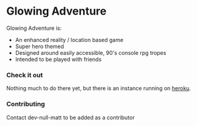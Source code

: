 # Glowing Adventure
Glowing Adventure is:
* An enhanced reality / location based game
* Super hero themed
* Designed around easily accessible, 90's console rpg tropes
* Intended to be played with friends

### Check it out
Nothing much to do there yet, but there is an instance running on <a href="http://dry-river-3039.heroku.com">heroku</a>.

### Contributing
Contact dev-null-matt to be added as a contributor
